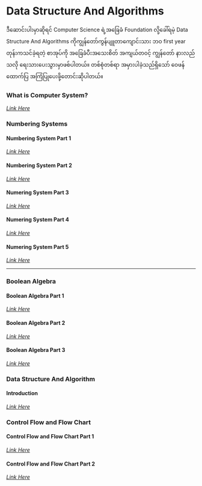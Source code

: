 # Data Structure And Algorithms

ဒီဆောင်းပါးမှာဆိုရင် Computer Science ရဲ့အခြေခံ Foundation လို့ခေါ်ရမဲ့ Data Structure And Algorithms ကိုကျွန်တော်ကွန်ပျူတာကျောင်းသား ဘဝ first year တုန်းကသင်ခဲ့ရတဲ့ စာအုပ်ကို အခြေခံပီးအသေးစိတ် အကျယ်တ၀င့် ကျွန်တော် နားလည်သလို ရေးသားပေးသွားမှာဖစ်ပါတယ်။ တစ်စုံတစ်ရာ အမှားပါခဲ့သည်ရှိသော် ‌ဝေဖန်ထောက်ပြ အကြံပြုပေးဖို့တောင်းဆိုပါတယ်။

### What is Computer System?
*[Link Here](https://github.com/aungsannphyo/Data-Structure-And-Algorithms/blob/main/1-what-is-computer-system/computer-system.md)*

### Numbering Systems
#### Numbering System Part 1
*[Link Here](https://github.com/aungsannphyo/Data-Structure-And-Algorithms/blob/main/2-number-systems/number-system-part-1.md)*

#### Numbering System Part 2
*[Link Here](https://github.com/aungsannphyo/Data-Structure-And-Algorithms/blob/main/2-number-systems/number-system-part-2.md)*

#### Numering System Part 3
*[Link Here](https://github.com/aungsannphyo/Data-Structure-And-Algorithms/blob/main/2-number-systems/number-system-part-3.md)*

#### Numering System Part 4
*[Link Here](https://github.com/aungsannphyo/Data-Structure-And-Algorithms/blob/main/2-number-systems/number-system-part-4.md)*

#### Numering System Part 5
*[Link Here](https://github.com/aungsannphyo/Data-Structure-And-Algorithms/blob/main/2-number-systems/number-system-part-5.md)*

---

### Boolean Algebra 

#### Boolean Algebra Part 1
*[Link Here](https://github.com/aungsannphyo/Data-Structure-And-Algorithms/blob/main/3-boolean-algebra/boolean-algebra-part-1.md)*

#### Boolean Algebra Part 2
*[Link Here](https://github.com/aungsannphyo/Data-Structure-And-Algorithms/blob/main/3-boolean-algebra/boolean-algebra-part-2.md)*

#### Boolean Algebra Part 3
*[Link Here](https://github.com/aungsannphyo/Data-Structure-And-Algorithms/blob/main/3-boolean-algebra/boolean-algebra-part-3.md)*


### Data Structure And Algorithm

#### Introduction
*[Link Here](https://github.com/aungsannphyo/Data-Structure-And-Algorithms/blob/main/4-data_structure_&_algorithm/introduction.md)*


### Control Flow and Flow Chart

#### Control Flow and Flow Chart Part 1
*[Link Here](https://github.com/aungsannphyo/Data-Structure-And-Algorithms/blob/main/5-control_flow_and_flow_chart/control_flow_and_flow_chart_part_1.md)*

#### Control Flow and Flow Chart Part 2
*[Link Here](https://github.com/aungsannphyo/Data-Structure-And-Algorithms/blob/main/5-control_flow_and_flow_chart/control_flow_and_flow_chart_part_2.md)*